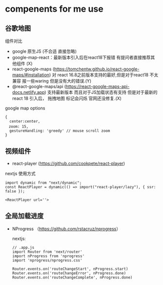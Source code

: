 # compenents for me use

## 谷歌地图
组件对比

- google 原生JS (不合适 直接忽略)
- google-map-react：最新版本引入后在react18下报错 有提问者直接推荐其他组件 (X)
- react-google-maps (<https://tomchentw.github.io/react-google-maps/#installation>) 对 react 16.8之前版本支持的最好,但是对于react18 不太兼容
报一些waring 但是没有大的错误.(Y)
- @react-google-maps/api (<https://react-google-maps-api-docs.netlify.app>) 支持最新版本 而且对于JS加载状态有支持 但是对于最新的react 18 引入后，
拖拽地图 标记会闪烁 官网还没修复.(X)

google map options

```
{ 
  center:center,
　zoom: 15,
  gestureHandling: 'greedy' // mouse scroll zoom
}
```

## 视频组件

- react-player (<https://github.com/cookpete/react-player>)

nextjs 使用方式

```
import dynamic from "next/dynamic";
const ReactPlayer = dynamic(() => import("react-player/lazy"), { ssr: false });

<ReactPlayer url=''>
```

## 全局加载进度

- NProgress （<https://github.com/rstacruz/nprogress>）
  
  nextjs:
  
  ```
  // .app.js
  import Router from 'next/router'
  import nProgress from 'nprogress'
  import 'nprogress/nprogress.css'

  Router.events.on('routeChangeStart', nProgress.start)
  Router.events.on('routeChangeError', nProgress.done)
  Router.events.on('routeChangeComplete', nProgress.done)
  ```
